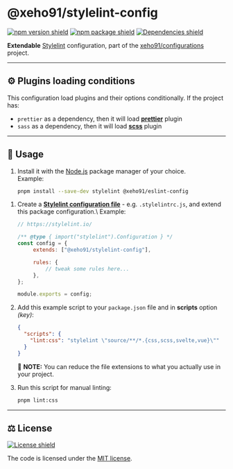 # @xeho91/stylelint-config

[![npm version shield]][npm package URL]
[![npm package shield]][npm package URL]
[![Dependencies shield]][Dependencies URL]

**Extendable** [Stylelint] configuration, part of the [xeho91/configurations]
project.

[npm version shield]: https://img.shields.io/npm/v/@xeho91/stylelint-config?style=for-the-badge
[npm package shield]: https://img.shields.io/bundlephobia/minzip/@xeho91/stylelint-config?style=for-the-badge
[npm package URL]: https://www.npmjs.com/package/@xeho91/stylelint-config

[Dependencies shield]: https://img.shields.io/librariesio/release/npm/@xeho91/stylelint-config?style=for-the-badge
[Dependencies URL]: https://libraries.io/npm/@xeho91%2Fstylelint-config "Dependencies status"

[Stylelint]: https://github.com/stylelint/stylelint
[xeho91/configurations]: https://github.com/xeho91/configurations

---

## ⚙️ Plugins loading conditions

This configuration load plugins and their options conditionally. If the project
has:

- `prettier` as a dependency, then it will load **[prettier]** plugin
- `sass` as a dependency, then it will load **[scss]** plugin

[prettier]: ./source/plugins/prettier.ts
[scss]: ./source/plugins/scss.ts

---

## 🏁 Usage

1. Install it with the [Node.js] package manager of your choice.\
   Example:

   ```sh
   pnpm install --save-dev stylelint @xeho91/eslint-config
   ```

  [Node.js]: https://nodejs.org/en/

1. Create a **[Stylelint configuration file]** - e.g. `.stylelintrc.js`, and
   extend this package configuration.\ Example:

   ```js
   // https://stylelint.io/

   /** @type { import("stylelint").Configuration } */
   const config = {
		extends: ["@xeho91/stylelint-config"],

		rules: {
			// tweak some rules here...
		},
   };

   module.exports = config;
   ```

   [Stylelint configuration file]: https://stylelint.io/user-guide/configure

1. Add this example script to your `package.json` file and in **scripts**
   option _(key)_:

   ```json
   {
     "scripts": {
	   "lint:css": "stylelint \"source/**/*.{css,scss,svelte,vue}\""
     }
   }
   ```

   📝 **NOTE:** You can reduce the file extensions to what you actually use in
   your project.

1. Run this script for manual linting:

   ```sh
   pnpm lint:css
   ```

---

## ⚖️ License

[![License shield]][MIT license]

The code is licensed under the [MIT license].

[License shield]: https://img.shields.io/github/license/xeho91/configurations?style=for-the-badge
[MIT license]: https://github.com/xeho91/configurations/blob/main/LICENSE
